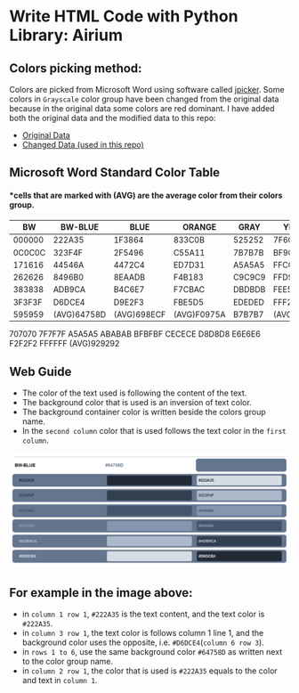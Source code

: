 # Write HTML Code with Python Library: Airium

## Colors picking method:
Colors are picked from Microsoft Word using software called [jpicker](github.com/stanford-gfx/jpicker). Some colors in `Grayscale` color group have been changed from the original data because in the original data some colors are red dominant.
I have added both the original data and the modified data to this repo:
- [Original Data](microsoft_word_standard_colors_original_data.csv)
- [Changed Data (used in this repo)](microsoft_word_standard_colors_data.csv)
## Microsoft Word Standard Color Table
#### *cells that are marked with (AVG) are the average color from their colors group.
BW|BW-BLUE|BLUE|ORANGE|GRAY|YELLOW|BLUE2|GREEN
|-|-|-|-|-|-|-|-|
|000000|222A35|1F3864|833C0B|525252|7F6000|1E4E79|375623
|0C0C0C|323F4F|2F5496|C55A11|7B7B7B|BF9000|2E75B5|538135
|171616|44546A|4472C4|ED7D31|A5A5A5|FFC000|5B9BD5|70AD47
|262626|8496B0|8EAADB|F4B183|C9C9C9|FFD965|9CC3E5|A8D08D
|383838|ADB9CA|B4C6E7|F7CBAC|DBDBDB|FEE599|BDD7EE|C5E0B3
|3F3F3F|D6DCE4|D9E2F3|FBE5D5|EDEDED|FFF2CC|DEEBF6|E2EFD9
|595959|(AVG)64758D|(AVG)698ECF|(AVG)F0975A|B7B7B7|(AVG)FFCC32|(AVG)7BACDD|(AVG)8CBE6A
707070
7F7F7F
A5A5A5
ABABAB
BFBFBF
CECECE
D8D8D8
E6E6E6
F2F2F2
FFFFFF
(AVG)929292

## Web Guide

- The color of the text used is following the content of the text.
- The background color that is used is an inversion of text color.
- The background container color is written beside the colors group name.
- In the `second column` color that is used follows the text color in the `first column`.

![BW-BLUE](BW-BLUE.png "fig1")
## For example in the image above:
- in `column 1 row 1`, `#222A35` is the text content, and the text color is `#222A35`.
- in `column 3 row 1`,  the text color is follows column 1 line 1, and the background color uses the opposite, i.e. `#D6DCE4`(`column 6 row 3`).
- in `rows 1 to 6`, use the same background color `#64758D` as written next to the color group name.
- in `column 2 row 1`, the color that is used is `#222A35` equals to the color and text in `column 1`.